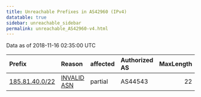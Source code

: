 ```yaml
---
title: Unreachable Prefixes in AS42960 (IPv4)
datatable: true
sidebar: unreachable_sidebar
permalink: unreachable_AS42960-v4.html
---
```


Data as of 2018-11-16 02:35:00 UTC


<div class="datatable-begin"></div>

| Prefix                                                 | Reason                                                                                                | affected   | Authorized AS   |   MaxLength | Anchor                                         |   unreachable /24s |
|:-------------------------------------------------------|:------------------------------------------------------------------------------------------------------|:-----------|:----------------|------------:|:-----------------------------------------------|-------------------:|
| [185.81.40.0/22](https://stat.ripe.net/185.81.40.0/22) | [INVALID ASN](https://rpki-validator.ripe.net/announcement-preview?asn=AS42960&prefix=185.81.40.0/22) | partial    | AS44543         |          22 | [RIPE](unreachable_RIPE_NCC_RPKI_Root-v4.html) |                  4 |

<div class="datatable-end"></div>